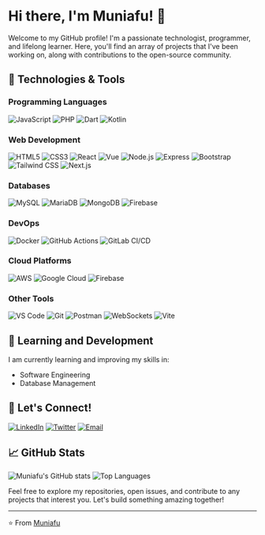 # Hi there, I'm Muniafu! 👋

Welcome to my GitHub profile! I'm a passionate technologist, programmer, and lifelong learner. Here, you'll find an array of projects that I've been working on, along with contributions to the open-source community.

## 🔧 Technologies & Tools
### Programming Languages
![JavaScript](https://img.shields.io/badge/-JavaScript-F7DF1E?style=flat&logo=javascript&logoColor=white)
![PHP](https://img.shields.io/badge/-PHP-777BB4?style=flat&logo=php&logoColor=white)
![Dart](https://img.shields.io/badge/-Dart-0175C2?style=flat&logo=dart&logoColor=white)
![Kotlin](https://img.shields.io/badge/-Kotlin-0095D5?style=flat&logo=kotlin&logoColor=white)

### Web Development
![HTML5](https://img.shields.io/badge/-HTML5-E34F26?style=flat&logo=html5&logoColor=white)
![CSS3](https://img.shields.io/badge/-CSS3-1572B6?style=flat&logo=css3&logoColor=white)
![React](https://img.shields.io/badge/-React-61DAFB?style=flat&logo=react&logoColor=white)
![Vue](https://img.shields.io/badge/-Vue.js-4FC08D?style=flat&logo=vue.js&logoColor=white)
![Node.js](https://img.shields.io/badge/-Node.js-339933?style=flat&logo=node.js&logoColor=white)
![Express](https://img.shields.io/badge/-Express-000000?style=flat&logo=express&logoColor=white)
![Bootstrap](https://img.shields.io/badge/-Bootstrap-7952B3?style=flat&logo=bootstrap&logoColor=white)
![Tailwind CSS](https://img.shields.io/badge/-Tailwind%20CSS-38B2AC?style=flat&logo=tailwind-css&logoColor=white)
![Next.js](https://img.shields.io/badge/-Next.js-000000?style=flat&logo=next.js&logoColor=white)

### Databases
![MySQL](https://img.shields.io/badge/-MySQL-4479A1?style=flat&logo=mysql&logoColor=white)
![MariaDB](https://img.shields.io/badge/-MariaDB-003545?style=flat&logo=mariadb&logoColor=white)
![MongoDB](https://img.shields.io/badge/-MongoDB-47A248?style=flat&logo=mongodb&logoColor=white)
![Firebase](https://img.shields.io/badge/-Firebase-FFCA28?style=flat&logo=firebase&logoColor=white)

### DevOps
![Docker](https://img.shields.io/badge/-Docker-2496ED?style=flat&logo=docker&logoColor=white)
![GitHub Actions](https://img.shields.io/badge/-GitHub%20Actions-2088FF?style=flat&logo=github-actions&logoColor=white)
![GitLab CI/CD](https://img.shields.io/badge/-GitLab%20CI/CD-FCA121?style=flat&logo=gitlab&logoColor=white)

### Cloud Platforms
![AWS](https://img.shields.io/badge/-AWS-232F3E?style=flat&logo=amazon-aws&logoColor=white)
![Google Cloud](https://img.shields.io/badge/-Google%20Cloud-4285F4?style=flat&logo=google-cloud&logoColor=white)
![Firebase](https://img.shields.io/badge/-Firebase-FFCA28?style=flat&logo=firebase&logoColor=white)

### Other Tools
![VS Code](https://img.shields.io/badge/-VS%20Code-007ACC?style=flat&logo=visual-studio-code&logoColor=white)
![Git](https://img.shields.io/badge/-Git-F05032?style=flat&logo=git&logoColor=white)
![Postman](https://img.shields.io/badge/-Postman-FF6C37?style=flat&logo=postman&logoColor=white)
![WebSockets](https://img.shields.io/badge/-WebSockets-000000?style=flat&logo=websocket&logoColor=white)
![Vite](https://img.shields.io/badge/-Vite-646CFF?style=flat&logo=vite&logoColor=white)

## 🌱 Learning and Development
I am currently learning and improving my skills in:
- Software Engineering
- Database Management

## 💬 Let's Connect!
[![LinkedIn](https://img.shields.io/badge/-LinkedIn-0A66C2?style=flat&logo=linkedin&logoColor=white)](https://www.linkedin.com/in/muniafu)
[![Twitter](https://img.shields.io/badge/-Twitter-1DA1F2?style=flat&logo=twitter&logoColor=white)](https://twitter.com/muniafu)
[![Email](https://img.shields.io/badge/-Email-EA4335?style=flat&logo=gmail&logoColor=white)](mailto:muniafu@example.com)

## 📈 GitHub Stats
![Muniafu's GitHub stats](https://github-readme-stats.vercel.app/api?username=Muniafu&show_icons=true&theme=radical)
![Top Languages](https://github-readme-stats.vercel.app/api/top-langs/?username=Muniafu&layout=compact&theme=radical)

Feel free to explore my repositories, open issues, and contribute to any projects that interest you. Let's build something amazing together!

---

⭐️ From [Muniafu](https://github.com/Muniafu)
```` ▋
